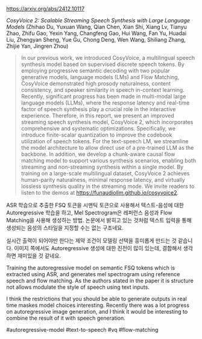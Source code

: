 https://arxiv.org/abs/2412.10117

*CosyVoice 2: Scalable Streaming Speech Synthesis with Large Language Models* (Zhihao Du, Yuxuan Wang, Qian Chen, Xian Shi, Xiang Lv, Tianyu Zhao, Zhifu Gao, Yexin Yang, Changfeng Gao, Hui Wang, Fan Yu, Huadai Liu, Zhengyan Sheng, Yue Gu, Chong Deng, Wen Wang, Shiliang Zhang, Zhijie Yan, Jingren Zhou)

> In our previous work, we introduced CosyVoice, a multilingual speech synthesis model based on supervised discrete speech tokens. By employing progressive semantic decoding with two popular generative models, language models (LMs) and Flow Matching, CosyVoice demonstrated high prosody naturalness, content consistency, and speaker similarity in speech in-context learning. Recently, significant progress has been made in multi-modal large language models (LLMs), where the response latency and real-time factor of speech synthesis play a crucial role in the interactive experience. Therefore, in this report, we present an improved streaming speech synthesis model, CosyVoice 2, which incorporates comprehensive and systematic optimizations. Specifically, we introduce finite-scalar quantization to improve the codebook utilization of speech tokens. For the text-speech LM, we streamline the model architecture to allow direct use of a pre-trained LLM as the backbone. In addition, we develop a chunk-aware causal flow matching model to support various synthesis scenarios, enabling both streaming and non-streaming synthesis within a single model. By training on a large-scale multilingual dataset, CosyVoice 2 achieves human-parity naturalness, minimal response latency, and virtually lossless synthesis quality in the streaming mode. We invite readers to listen to the demos at https://funaudiollm.github.io/cosyvoice2.

ASR 학습으로 추출한 FSQ 토큰을 시맨틱 토큰으로 사용해서 텍스트-음성에 대한 Autoregressive 학습을 하고, Mel Spectrogram은 레퍼런스 음성과 Flow Matching을 사용해 생성하는 방법. 논문에서 밝히고 있는 것처럼 텍스트 입력을 통해 생성되는 음성의 스타일을 지정할 수는 없는 구조네요.

실시간 출력이 되어야만 한다는 제약 조건이 모델링 선택을 흥미롭게 만드는 것 같습니다. 이미지 쪽에서도 Autoregressive 생성에 대한 진전이 많이 있는데, 결합해서 생각하면 재미있을 것 같네요.

<english>
Training the autoregressive model on semantic FSQ tokens which is extracted using ASR, and generates mel spectrogram using reference speech and flow matching. As the authors stated in the paper it is structure not allows modulate the style of speech using text inputs.

I think the restrictions that you should be able to generate outputs in real time maskes model choices interesting. Recently there was a lot progress on autoregressive image generation, and I think it would be interesting to combine the result of it with speech generation.
</english>

#autoregressive-model #text-to-speech #vq #flow-matching 
